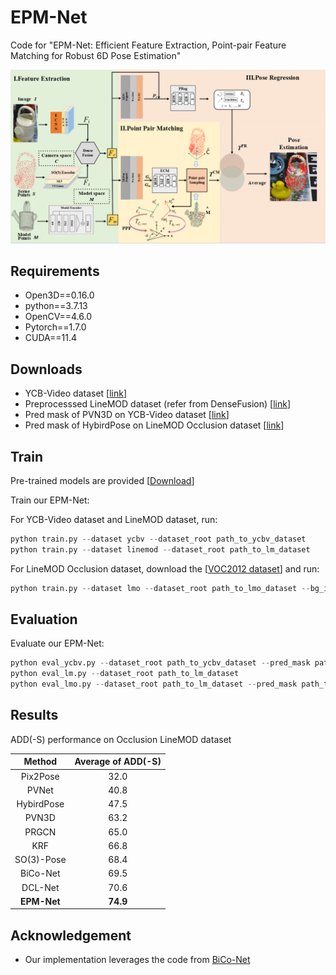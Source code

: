 # EPM-Net
Code for "EPM-Net: Efficient Feature Extraction, Point-pair Feature Matching for Robust 6D Pose Estimation"

<img src="doc/network.png" />

## Requirements
* Open3D==0.16.0
* python==3.7.13
* OpenCV==4.6.0
* Pytorch==1.7.0
* CUDA==11.4

## Downloads
* YCB-Video dataset [[link](https://rse-lab.cs.washington.edu/projects/posecnn/)]
* Preprocesssed LineMOD dataset (refer from DenseFusion) [[link](https://hkustconnect-my.sharepoint.com/personal/yhebk_connect_ust_hk/_layouts/15/onedrive.aspx?id=%2Fpersonal%2Fyhebk%5Fconnect%5Fust%5Fhk%2FDocuments%2Fpublically%20shared%20%E5%85%B1%E4%BA%AB%E6%96%87%E4%BB%B6%E5%A4%B9%2F6D%5Fpose%5Fdatasets%2FLinemod%5Fpreprocessed%2Ezip&parent=%2Fpersonal%2Fyhebk%5Fconnect%5Fust%5Fhk%2FDocuments%2Fpublically%20shared%20%E5%85%B1%E4%BA%AB%E6%96%87%E4%BB%B6%E5%A4%B9%2F6D%5Fpose%5Fdatasets&ga=1)]
* Pred mask of PVN3D on YCB-Video dataset [[link](https://drive.google.com/file/d/1ftLn9itGQtjx5QM7SfOousIL44olIcm9/view?usp=sharing)]
* Pred mask of HybirdPose on LineMOD Occlusion dataset [[link](https://drive.google.com/file/d/1Jwp-J6opAAvtbMV1ewzhpBLoSjmZoMVJ/view)]

## Train
Pre-trained models are provided [[Download](https://drive.google.com/file/d/175tNUD4OgZIgn8m_huBtR855LRQS1fOU/view?usp=drive_link)]

Train our EPM-Net:

For YCB-Video dataset and LineMOD dataset, run:
```python
python train.py --dataset ycbv --dataset_root path_to_ycbv_dataset
python train.py --dataset linemod --dataset_root path_to_lm_dataset
```
For LineMOD Occlusion dataset, download the [[VOC2012 dataset](http://host.robots.ox.ac.uk/pascal/VOC/voc2012/VOCtrainval_11-May-2012.tar)] and run:
```python
python train.py --dataset lmo --dataset_root path_to_lmo_dataset --bg_img path_to_voc2012_dataset
```
## Evaluation
Evaluate our EPM-Net:

```python
python eval_ycbv.py --dataset_root path_to_ycbv_dataset --pred_mask path_to_pvn3d_pred_mask
python eval_lm.py --dataset_root path_to_lm_dataset
python eval_lmo.py --dataset_root path_to_lm_dataset --pred_mask path_to_hybirdpose_pred_mask
```
## Results
ADD(-S) performance on Occlusion LineMOD dataset

| Method | Average of ADD(-S) |
| :---: | :---: |
| Pix2Pose | 32.0 |
| PVNet | 40.8 |
| HybirdPose | 47.5 |
| PVN3D | 63.2 |
| PRGCN | 65.0 |
| KRF | 66.8 |
| SO(3)-Pose | 68.4 |
| BiCo-Net | 69.5 |
| DCL-Net | 70.6 |
| **EPM-Net** | **74.9** |

## Acknowledgement
* Our implementation leverages the code from [BiCo-Net](https://github.com/Gorilla-Lab-SCUT/BiCo-Net)
